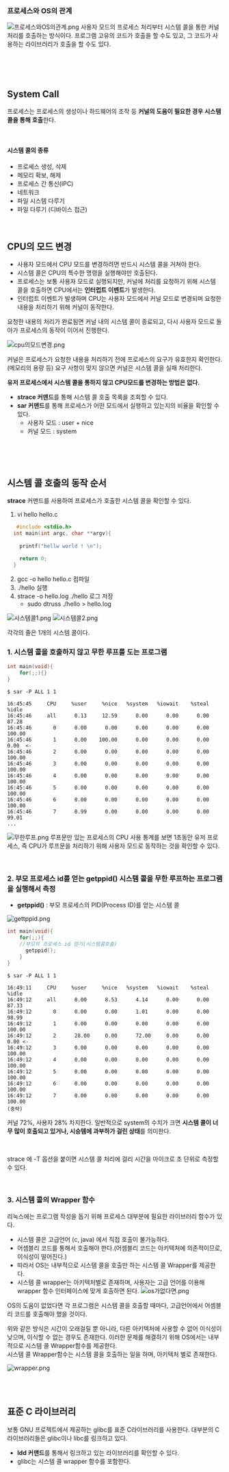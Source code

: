 ### 프로세스와 OS의 관계
![프로세스와OS의관계.png](https://github.com/user-attachments/assets/9cb2b403-cabf-4a60-8fe6-58c7fb5e39ca)
사용자 모드의 프로세스 처리부터 시스템 콜을 통한 커널처리를 호출하는 방식이다. 
프로그램 고유의 코드가 호출을 할 수도 있고, 그 코드가 사용하는 라이브러리가 호출을 할 수도 있다.

<br><br><br>

## System Call
프로세스는 프로세스의 생성이나 하드웨어의 조작 등 **커널의 도움이 필요한 경우 시스템 콜을 통해 호출**한다.  


<br>

#### 시스템 콜의 종류
- 프로세스 생성, 삭제
- 메모리 확보, 해제
- 프로세스 간 통신(IPC)
- 네트워크
- 파일 시스템 다루기
- 파일 다루기 (디바이스 접근)

<br>

## CPU의 모드 변경
- 사용자 모드에서 CPU 모드를 변경하려면 반드시 시스템 콜을 거쳐야 한다.
- 시스템 콜은 CPU의 특수한 명령을 실행해야만 호출된다.
- 프로세스는 보통 사용자 모드로 실행되지만, 커널에 처리를 요청하기 위해 시스템 콜을 호출하면 CPU에서는 **인터럽트 이벤트**가 발생한다.
- 인터럽트 이벤트가 발생하며 CPU는 사용자 모드에서 커널 모드로 변경되며 요청한 내용을 처리하기 위해 커널이 동작한다.

요청한 내용의 처리가 완료됨면 커널 내의 시스템 콜이 종료되고, 다시 사용자 모드로 돌아가 프로세스의 동작이 이어서 진행한다.  

![cpu의모드변경.png](https://github.com/user-attachments/assets/8652d51d-cc0f-4a34-8ce5-bc160decc616)

커널은 프로세스가 요청한 내용을 처리하기 전에 프로세스의 요구가 유효한지 확인한다.(메모리의 용량 등)
요구 사항이 맞지 않으면 커널은 시스템 콜을 실패 처리한다.

**유저 프로세스에서 시스템 콜을 통하지 않고 CPU모드를 변경하는 방법은 없다.**

- **strace 커맨드**를 통해 시스템 콜 호출 목록을 조회할 수 있다.
- **sar 커맨드**를 통해 프로세스가 어떤 모드에서 실행하고 있는지의 비율을 확인할 수 있다.
  - 사용자 모드 : user + nice
  - 커널 모드 : system

<br><br><br>


## 시스템 콜 호출의 동작 순서
**strace** 커맨드를 사용하여 프로세스가 호출한 시스템 콜을 확인할 수 있다.
![]()
1. vi hello hello.c

```c
   #include <stdio.h>
  int main(int argc, char **argv){
  
    printf("hellw world ! \n");
    
    return 0;
  }
```

2. gcc -o hello hello.c 컴파일
3. ./hello 실행
4. strace -o hello.log ./hello 로그 저장
   - sudo dtruss ./hello > hello.log

![시스템콜1.png](https://github.com/user-attachments/assets/1f499da8-2171-4da0-9357-4f8630b8e9d9)
![시스템콜2.png](https://github.com/user-attachments/assets/c1603777-828c-488e-b0b2-162695d69ed3)

각각의 줄은 1개의 시스템 콜이다.

### 1. 시스템 콜을 호출하지 않고 무한 루프를 도는 프로그램
```c
int main(void){
	for(;;){}
}
```

```
$ sar -P ALL 1 1

16:45:45     CPU     %user     %nice   %system   %iowait    %steal     %idle
16:45:46     all      0.13     12.59      0.00      0.00      0.00     87.28
16:45:46       0      0.00      0.00      0.00      0.00      0.00    100.00
16:45:46       1      0.00    100.00      0.00      0.00      0.00      0.00  <-
16:45:46       2      0.00      0.00      0.00      0.00      0.00    100.00
16:45:46       3      0.00      0.00      0.00      0.00      0.00    100.00
16:45:46       4      0.00      0.00      0.00      0.00      0.00    100.00
16:45:46       5      0.00      0.00      0.00      0.00      0.00    100.00
16:45:46       6      0.00      0.00      0.00      0.00      0.00    100.00
16:45:46       7      0.99      0.00      0.00      0.00      0.00     99.01
...
```

![무한루프.png](https://github.com/user-attachments/assets/882560b9-f3b4-4fc6-a07f-17f80edaf8e3)
루프문만 있는 프로세스의 CPU 사용 통계를 보면 1초동안 유저 프로세스, 즉 CPU가 루프문을 처리하기 위해 사용자 모드로 동작하는 것을 확인할 수 있다.

<br>

### 2. 부모 프로세스 id를 얻는 getppid() 시스템 콜을 무한 루프하는 프로그램을 실행해서 측정 
- **getppid()** : 부모 프로세스의 PID(Process ID)를 얻는 시스템 콜

![gettppid.png](https://github.com/user-attachments/assets/a6769f16-9982-4570-86e3-057965cc1cad)

```c
int main(void){
	for(;;){
    //부모의 프로세스 id 얻기(시스템콜호출)
	  getppid();
	}
}
```

```
$ sar -P ALL 1 1

16:49:11     CPU     %user     %nice   %system   %iowait    %steal     %idle
16:49:12     all      0.00      8.53      4.14      0.00      0.00     87.33
16:49:12       0      0.00      0.00      1.01      0.00      0.00     98.99
16:49:12       1      0.00      0.00      0.00      0.00      0.00    100.00
16:49:12       2      28.00     0.00      72.00     0.00      0.00      0.00 <-
16:49:12       3      0.00      0.00      0.00      0.00      0.00    100.00
16:49:12       4      0.00      0.00      0.00      0.00      0.00    100.00
16:49:12       5      0.00      0.00      0.00      0.00      0.00    100.00
16:49:12       6      0.00      0.00      0.00      0.00      0.00    100.00
16:49:12       7      0.00      0.00      0.00      0.00      0.00    100.00
(중략)
```

커널 72%, 사용자 28% 차지한다.
일반적으로 system의 수치가 크면 **시스템 콜이 너무 많이 호출되고 있거나, 시승템에 과부하가 걸린 상태**를 의미한다.


<br>

strace 에 -T 옵션을 붙이면 시스템 콜 처리에 걸리 시간을 마이크로 초 단위로 측정할 수 있다.

<br>

### 3. 시스템 콜의 Wrapper 함수
리눅스에는 프로그램 작성을 돕기 위해 프로세스 대부분에 필요한 라이브러리 함수가 있다.  

- 시스템 콜은 고급언어 (c, java) 에서 직접 호출이 불가능하다.
- 어셈블리 코드를 통해서 호출해야 한다.(어셈블리 코드는 아키텍처에 의존적이므로, 이식성이 떨어진다.)
- 따라서 OS는 내부적으로 시스템 콜을 호출만 하는 시스템 콜 Wrapper를 제공한다.
- 시스템 콜 wrapper는 아키텍처별로 존재하며, 사용자는 고급 언어를 이용해 wrapper 함수 인터페이스에 맞게 호출하면 된다.
![os가없다면.png](https://github.com/user-attachments/assets/7f941f99-e154-4b07-a19e-e324154c92d5)

OS의 도움이 없었다면 각 프로그램은 시스템 콜을 호출할 때마다, 고급언어에서 어셈블리 코드를 호출해야 했을 것이다.


위와 같은 방식은 시간이 오래걸릴 뿐 아니라, 다른 아키텍처에 사용할 수 없어 이식성이 낮으며, 이식할 수 없는 경우도 존재한다.
이러한 문제를 해결하기 위해 OS에서는 내부적으로 시스템 콜 Wrapper함수를 제공한다.  
시스템 콜 Wrapper함수는 시스템 콜을 호출하는 일을 하며, 아키텍처 별로 존재한다. 


![wrapper.png](https://github.com/user-attachments/assets/53969766-d9a9-4c42-9156-ec40cf6de9c2)


<br><br>


## 표준 C 라이브러리
보통 GNU 프로젝트에서 제공하는 glibc를 표준 C라이브러리를 사용한다.
대부분의 C라이브러리들은 glibc이나 libc를 링크하고 있다.

- **ldd 커맨드**를 통해서 링크하고 있는 라이브러리를 확인할 수 있다.
- glibc는 시스템 콜 wrapper 함수를 포함한다.
